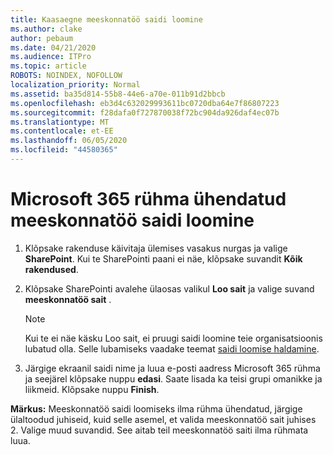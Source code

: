 ```yaml
---
title: Kaasaegne meeskonnatöö saidi loomine
ms.author: clake
author: pebaum
ms.date: 04/21/2020
ms.audience: ITPro
ms.topic: article
ROBOTS: NOINDEX, NOFOLLOW
localization_priority: Normal
ms.assetid: ba35d814-55b8-44e6-a70e-011b91d2bbcb
ms.openlocfilehash: eb3d4c632029993611bc0720dba64e7f86807223
ms.sourcegitcommit: f28dafa0f727870038f72bc904da926daf4ec07b
ms.translationtype: MT
ms.contentlocale: et-EE
ms.lasthandoff: 06/05/2020
ms.locfileid: "44580365"
---
```

# <a name="create-a-microsoft-365-group-connected-team-site"></a>Microsoft 365 rühma ühendatud meeskonnatöö saidi loomine

1. Klõpsake rakenduse käivitaja ülemises vasakus nurgas ja valige **SharePoint**. Kui te SharePointi paani ei näe, klõpsake suvandit **Kõik rakendused**.
    
2. Klõpsake SharePointi avalehe ülaosas valikul **Loo sait** ja valige suvand **meeskonnatöö sait** . 
    
    > [!NOTE]
    > Kui te ei näe käsku Loo sait, ei pruugi saidi loomine teie organisatsioonis lubatud olla. Selle lubamiseks vaadake teemat [saidi loomise haldamine](https://go.microsoft.com/fwlink/?linkid=2009644). 
  
3. Järgige ekraanil saidi nime ja luua e-posti aadress Microsoft 365 rühma ja seejärel klõpsake nuppu **edasi**. Saate lisada ka teisi grupi omanikke ja liikmeid. Klõpsake nuppu **Finish**.
  
 **Märkus:** Meeskonnatöö saidi loomiseks ilma rühma ühendatud, järgige ülaltoodud juhiseid, kuid selle asemel, et valida meeskonnatöö sait juhises 2. Valige muud suvandid. See aitab teil meeskonnatöö saiti ilma rühmata luua. 
    

